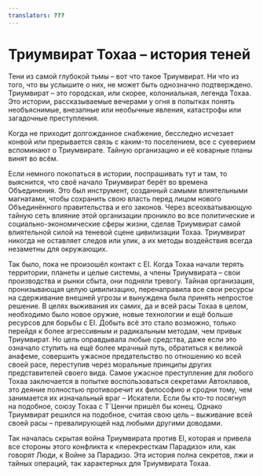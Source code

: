 ```yaml
---
translators: ???
---
```


# Триумвират Тохаа – история теней

Тени из самой глубокой тьмы – вот что такое Триумвират. Ни что из того, что вы услышите о них, не может быть однозначно подтверждено. Триумвират – это городская, или скорее, колониальная, легенда Тохаа. Это истории, рассказываемые вечерами у огня в попытках понять необъяснимые, внезапные или необычные явления, катастрофы или загадочные преступления.

Когда не приходит долгожданное снабжение, бесследно исчезает конвой или прерывается связь с каким-то поселением, все с суеверием вспоминают о Триумвирате. Тайную организацию и её коварные планы винят во всём.

Если немного покопаться в истории, поспрашивать тут и там, то выяснится, что своё начало Триумвират берёт во времена Объединения. Это был инструмент, созданный самыми влиятельными магнатами, чтобы сохранить свою власть перед лицом нового Объединённого правительства и его законов. Через всеохватывающую тайную сеть влияние этой организации проникло во все политические и социально-экономические сферы жизни, сделав Триумвират самой влиятельной силой на теневой сцене цивилизации Тохаа. Триумвират никогда не оставляет следов или улик, а их методы воздействия всегда незаметны для окружающих.

Так было, пока не произошёл контакт с EI. Когда Тохаа начали терять территории, планеты и целые системы, а члены Триумвирата – свои производства и рынки сбыта, они подняли тревогу. Тайная организация, пронизывающая целую цивилизацию, перенаправила все свои ресурсы на сдерживание внешней угрозы и вынуждена была принять непростое решение. В целях выживания их самих, да и всей расы Тохаа в целом, необходимо было новое оружие, новые технологии и ещё больше ресурсов для борьбы с EI. Добыть всё это стало возможно, только перейдя к более агрессивным и радикальным методам, чем привык Триумвират. Но цель оправдывала любые средства, даже если это означало ступить на ещё более мрачный путь, обратиться к великой анафеме, совершить ужасное предательство по отношению ко всей своей расе, переступив через моральные принципы других представителей своего вида. Самое ужасное преступление для любого Тохаа заключается в попытке воспользоваться секретами Автоклавов, это деяние полностью противоречит их философию и сродни тому, чем занимается их изначальный враг – Искатели. Если бы кто-то посягнул на подобное, союзу Тохаа с Т`Ценчи пришёл бы конец. Однако Триумвират решился на подобное, считая свою цель – выживание всей своей расы – превалирующей над любыми другими доводами.

Так началась скрытая война Триумвирата против EI, которая и привела все стороны этого конфликта к «перекресткам Парадизо» или, как говорят Люди, к Войне за Парадизо. Эта история полна секретов, лжи и тайных операций, так характерных для Триумвирата Тохаа.

